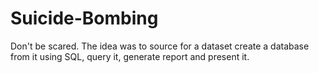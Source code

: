 # Suicide-Bombing
Don't be scared. The idea was to source for a dataset create a database from it using SQL, query it, generate report and present it.
